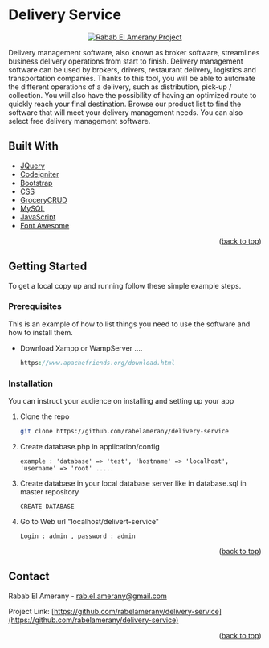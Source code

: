 <div id="top"></div>

# Delivery Service

<p align="center">
<a href="https://github.com/rabelamerany/delivery-service">
<img  alt="Rabab El Amerany Project" title="Rabab Project" src="https://github.com/rabelamerany/delivery-service/blob/main/assets/images/site.PNG" />
</a>
</p>

<p align="left">
Delivery management software, also known as broker software, streamlines business delivery operations from start to finish. Delivery management software can be used by brokers, drivers, restaurant delivery, logistics and transportation companies. Thanks to this tool, you will be able to automate the different operations of a delivery, such as distribution, pick-up / collection. You will also have the possibility of having an optimized route to quickly reach your final destination. Browse our product list to find the software that will meet your delivery management needs. You can also select free delivery management software.
</p>

## Built With

* [JQuery](https://jquery.com)
* [Codeigniter](https://www.codeigniter.com)
* [Bootstrap](https://getbootstrap.com)
* [CSS](https://www.css-com.com/)
* [GroceryCRUD](https://www.grocerycrud.com)
* [MySQL](https://www.mysql.com)
* [JavaScript](https://www.javascript.com)
* [Font Awesome](https://fontawesome.com)

<p align="right">(<a href="#top">back to top</a>)</p>

<!-- GETTING STARTED -->

## Getting Started

To get a local copy up and running follow these simple example steps.

### Prerequisites

This is an example of how to list things you need to use the software and how to install them.
  
* Download Xampp or WampServer ....
  ```PHP
  https://www.apachefriends.org/download.html
  ```
  
### Installation

You can instruct your audience on installing and setting up your app

1. Clone the repo
   ```sh
   git clone https://github.com/rabelamerany/delivery-service
   ```
3. Create database.php in application/config
   ```database.php
   example : 'database' => 'test', 'hostname' => 'localhost', 'username' => 'root' .....
   ```
4. Create database in your local database server like in database.sql in master repository
   ```localhost
   CREATE DATABASE
   ```
5. Go to Web url "localhost/delivert-service"
   ```localhost
   Login : admin , password : admin
   ```
   
<p align="right">(<a href="#top">back to top</a>)</p>

<!-- CONTACT -->
## Contact

Rabab El Amerany - rab.el.amerany@gmail.com

Project Link: [https://github.com/rabelamerany/delivery-service](https://github.com/rabelamerany/delivery-service)

<p align="right">(<a href="#top">back to top</a>)</p>

